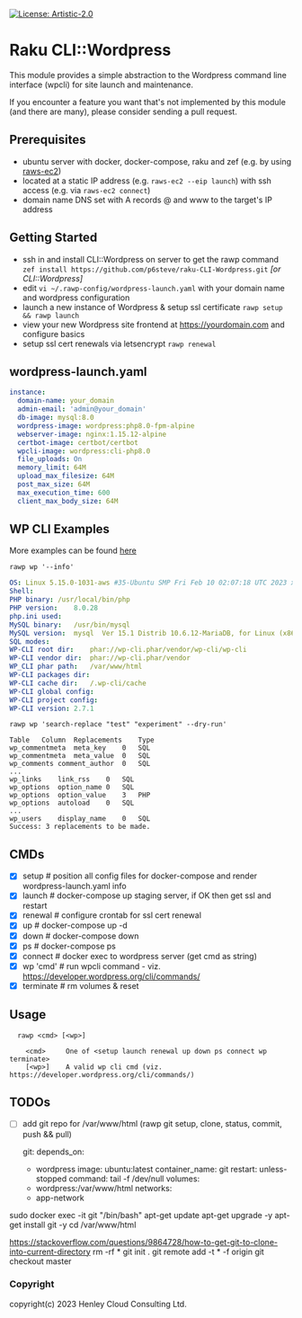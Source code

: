 [![License: Artistic-2.0](https://img.shields.io/badge/License-Artistic%202.0-0298c3.svg)](https://opensource.org/licenses/Artistic-2.0)

# Raku CLI::Wordpress

This module provides a simple abstraction to the Wordpress command line interface (wpcli) for site launch and maintenance.

If you encounter a feature you want that's not implemented by this module (and there are many), please consider sending a pull request.

## Prerequisites
- ubuntu server with docker, docker-compose, raku and zef (e.g. by using [raws-ec2](https://github.com/p6steve/raku-CLI-AWS-EC2-Simple))
- located at a static IP address (e.g. ```raws-ec2 --eip launch```) with ssh access (e.g. via ```raws-ec2 connect```)
- domain name DNS set with A records @ and www to the target's IP address

## Getting Started
- ssh in and install CLI::Wordpress on server to get the rawp command ```zef install https://github.com/p6steve/raku-CLI-Wordpress.git``` _[or CLI::Wordpress]_
- edit ```vi ~/.rawp-config/wordpress-launch.yaml``` with your domain name and wordpress configuration
- launch a new instance of Wordpress & setup ssl certificate ```rawp setup && rawp launch```
- view your new Wordpress site frontend at https://yourdomain.com and configure basics
- setup ssl cert renewals via letsencrypt ```rawp renewal```

## wordpress-launch.yaml
```yaml
instance:
  domain-name: your_domain
  admin-email: 'admin@your_domain'
  db-image: mysql:8.0
  wordpress-image: wordpress:php8.0-fpm-alpine
  webserver-image: nginx:1.15.12-alpine
  certbot-image: certbot/certbot
  wpcli-image: wordpress:cli-php8.0
  file_uploads: On
  memory_limit: 64M
  upload_max_filesize: 64M
  post_max_size: 64M
  max_execution_time: 600
  client_max_body_size: 64M
```

## WP CLI Examples
More examples can be found [here](./literature/wpcli.md)

```rawp wp '--info'```

```yaml
OS:	Linux 5.15.0-1031-aws #35-Ubuntu SMP Fri Feb 10 02:07:18 UTC 2023 x86_64
Shell:	
PHP binary:	/usr/local/bin/php
PHP version:	8.0.28
php.ini used:	
MySQL binary:	/usr/bin/mysql
MySQL version:	mysql  Ver 15.1 Distrib 10.6.12-MariaDB, for Linux (x86_64) using readline 5.1
SQL modes:	
WP-CLI root dir:	phar://wp-cli.phar/vendor/wp-cli/wp-cli
WP-CLI vendor dir:	phar://wp-cli.phar/vendor
WP_CLI phar path:	/var/www/html
WP-CLI packages dir:	
WP-CLI cache dir:	/.wp-cli/cache
WP-CLI global config:	
WP-CLI project config:	
WP-CLI version:	2.7.1
```

```rawp wp 'search-replace "test" "experiment" --dry-run'```

```text
Table	Column	Replacements	Type
wp_commentmeta	meta_key	0	SQL
wp_commentmeta	meta_value	0	SQL
wp_comments	comment_author	0	SQL
...
wp_links	link_rss	0	SQL
wp_options	option_name	0	SQL
wp_options	option_value	3	PHP
wp_options	autoload	0	SQL
...
wp_users	display_name	0	SQL
Success: 3 replacements to be made.
```

## CMDs
- [x] setup       # position all config files for docker-compose and render wordpress-launch.yaml info
- [x] launch      # docker-compose up staging server, if OK then get ssl and restart
- [x] renewal     # configure crontab for ssl cert renewal
- [x] up          # docker-compose up -d
- [x] down        # docker-compose down
- [x] ps          # docker-compose ps
- [x] connect     # docker exec to wordpress server (get cmd as string)
- [x] wp 'cmd'    # run wpcli command - viz. https://developer.wordpress.org/cli/commands/
- [x] terminate   # rm volumes & reset

## Usage
```
  rawp <cmd> [<wp>]
  
    <cmd>     One of <setup launch renewal up down ps connect wp terminate>
    [<wp>]    A valid wp cli cmd (viz. https://developer.wordpress.org/cli/commands/)
```

## TODOs
- [ ] add git repo for /var/www/html (rawp git setup, clone, status, commit, push && pull)

  git:
  depends_on:
  - wordpress
  image: ubuntu:latest
  container_name: git
  restart: unless-stopped
  command: tail -f /dev/null
  volumes:
  - wordpress:/var/www/html
  networks:
  - app-network



sudo docker exec -it git "/bin/bash"
apt-get update
apt-get upgrade -y
apt-get install git -y
cd /var/www/html

https://stackoverflow.com/questions/9864728/how-to-get-git-to-clone-into-current-directory
rm -rf *
git init .
git remote add -t \* -f origin <repository-url>
git checkout master

### Copyright
copyright(c) 2023 Henley Cloud Consulting Ltd.
